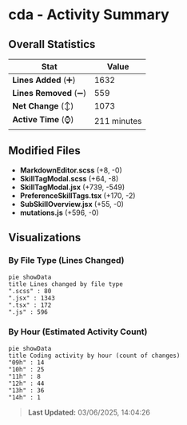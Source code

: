 # cda - Activity Summary 

## Overall Statistics

| Stat                   | Value                                                             |
| ---------------------- | ----------------------------------------------------------------- |
| **Lines Added** (➕)   | 1632                                          |
| **Lines Removed** (➖) | 559                                        |
| **Net Change** (↕)    | 1073                |
| **Active Time** (⌚)   | 211 minutes |


## Modified Files
- **MarkdownEditor.scss** (+8, -0)
- **SkillTagModal.scss** (+64, -8)
- **SkillTagModal.jsx** (+739, -549)
- **PreferenceSkillTags.tsx** (+170, -2)
- **SubSkillOverview.jsx** (+55, -0)
- **mutations.js** (+596, -0)

## Visualizations

### By File Type (Lines Changed)

```mermaid
pie showData
title Lines changed by file type
".scss" : 80
".jsx" : 1343
".tsx" : 172
".js" : 596
```

### By Hour (Estimated Activity Count)

```mermaid
pie showData
title Coding activity by hour (count of changes)
"09h" : 14
"10h" : 25
"11h" : 8
"12h" : 44
"13h" : 36
"14h" : 1
```


> **Last Updated:** 03/06/2025, 14:04:26